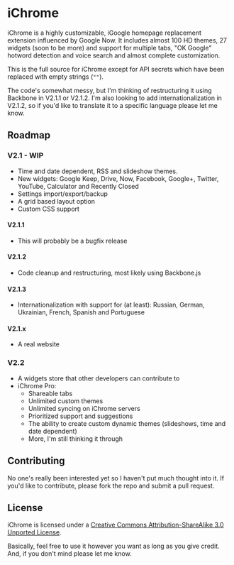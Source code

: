 # iChrome

iChrome is a highly customizable, iGoogle homepage replacement extension influenced by Google Now. It includes almost 100 HD themes, 27 widgets (soon to be more) and support for multiple tabs, "OK Google" hotword detection and voice search and almost complete customization.

This is the full source for iChrome except for API secrets which have been replaced with empty strings (`""`).

The code's somewhat messy, but I'm thinking of restructuring it using Backbone in V2.1.1 or V2.1.2.  I'm also looking to add internationalization in V2.1.2, so if you'd like to translate it to a specific language please let me know.

## Roadmap

### V2.1 - WIP
 - Time and date dependent, RSS and slideshow themes.
 - New widgets: Google Keep, Drive, Now, Facebook, Google+, Twitter, YouTube, Calculator and Recently Closed
 - Settings import/export/backup
 - A grid based layout option
 - Custom CSS support

#### V2.1.1
 - This will probably be a bugfix release

#### V2.1.2
 - Code cleanup and restructuring, most likely using Backbone.js

#### V2.1.3
 - Internationalization with support for (at least): Russian, German, Ukrainian, French, Spanish and Portuguese

#### V2.1.x
 - A real website

### V2.2
 - A widgets store that other developers can contribute to
 - iChrome Pro:
   - Shareable tabs
   - Unlimited custom themes
   - Unlimited syncing on iChrome servers
   - Prioritized support and suggestions
   - The ability to create custom dynamic themes (slideshows, time and date dependent)
   - More, I'm still thinking it through

## Contributing

No one's really been interested yet so I haven't put much thought into it.  If you'd like to contribute, please fork the repo and submit a pull request.

## License

iChrome is licensed under a [Creative Commons Attribution-ShareAlike 3.0 Unported License](http://creativecommons.org/licenses/by-sa/3.0/deed.en_US).

Basically, feel free to use it however you want as long as you give credit. And, if you don't mind please let me know.
